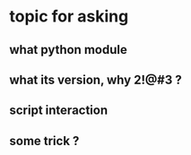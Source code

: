 # topic for asking

## what python module 

## what its version, why 2!@#3 ?

## script interaction

## some trick ? 